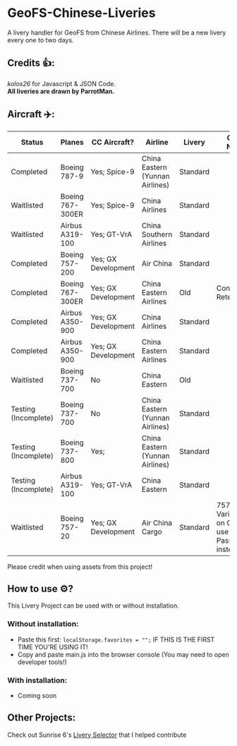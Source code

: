 # GeoFS-Chinese-Liveries
A livery handler for GeoFS from Chinese Airlines. There will be a new livery every one to two days.

## Credits 👍:
*kolos26* for Javascript & JSON Code.
<br>**All liveries are drawn by ParrotMan.**</br>

## Aircraft ✈️:

|       Status         |      Planes      |       CC Aircraft?      |             Airline             |   Livery   |                        Other Notes                         |
| -------------------- | ---------------- | ----------------------- | ------------------------------- | ---------- | ---------------------------------------------------------- |
| Completed            |  Boeing 787-9    |     Yes; Spice-9        | China Eastern (Yunnan Airlines) |  Standard  |                                                            |
| Waitlisted           |  Boeing 767-300ER|     Yes; Spice-9        | China Airlines                  |  Standard  |                                                            |
| Waitlisted           | Airbus A319-100  |     Yes; GT-VrA         | China Southern Airlines         |  Standard  |                                                            |
| Completed            |  Boeing 757-200  |     Yes; GX Development | Air China                       |  Standard  |                                                            |
| Completed            | Boeing 767-300ER |     Yes; GX Development | China Eastern Airlines          |  Old       | Considering Retexturing                                    |
| Completed            | Airbus A350-900  |     Yes; GX Development | China Airlines                  |  Standard  |                                                            |
| Completed            | Airbus A350-900  |     Yes; GX Development | China Eastern Airlines          |  Standard  |                                                            |
| Waitlisted           | Boeing 737-700   |     No                  | China Eastern                   |  Old       |                                                            |
| Testing (Incomplete) | Boeing 737-700   |     No                  | China Eastern (Yunnan Airlines) |  Standard  |                                                            |
| Testing (Incomplete) | Boeing 737-800   |     Yes;                | China Eastern (Yunnan Airlines) |  Standard  |                                                            |
| Testing (Incomplete) | Airbus A319-100  |     Yes; GT-VrA         | China Eastern                   |  Standard  |                                                            |
| Waitlisted           | Boeing 757-20    |     Yes; GX Development | Air China Cargo                 |  Standard  | 757 Cargo Varient not on GeoFS; use Passenger instead      |

Please credit when using assets from this project!

## How to use ⚙️? 
This Livery Project can be used with or without installation.

### Without installation:

- Paste this first: ``localStorage.favorites = "";`` IF THIS IS THE FIRST TIME YOU'RE USING IT!
- Copy and paste main.js into the browser console (You may need to open developer tools!)

### With installation: 
- Coming soon

## Other Projects:
Check out Sunrise 6's [Livery Selector](https://github.com/Sunrise-6/Kittyo-Group-Livery-Selector/tree/main) that I helped contribute 
